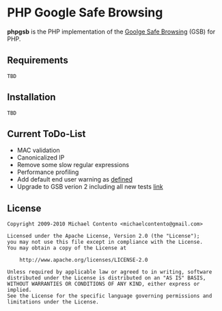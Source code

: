 PHP Google Safe Browsing
========================

**phpgsb** is the PHP implementation of the [Goolge Safe Browsing](http://code.google.com/apis/safebrowsing/) (GSB) for PHP.

Requirements
------------

    TBD

Installation
------------

    TBD

Current ToDo-List
-----------------

* MAC validation
* Canonicalized IP
* Remove some slow regular expressions
* Performance profiling
* Add default end user warning as [defined](http://code.google.com/intl/de-DE/apis/safebrowsing/developers_guide_v2.html#UserWarnings)
* Upgrade to GSB verion 2 including all new tests [link](http://code.google.com/intl/de-DE/apis/safebrowsing/developers_guide_v2.html#Canonicalization)

License
-------

    Copyright 2009-2010 Michael Contento <michaelcontento@gmail.com>

    Licensed under the Apache License, Version 2.0 (the "License");
    you may not use this file except in compliance with the License.
    You may obtain a copy of the License at

        http://www.apache.org/licenses/LICENSE-2.0

    Unless required by applicable law or agreed to in writing, software
    distributed under the License is distributed on an "AS IS" BASIS,
    WITHOUT WARRANTIES OR CONDITIONS OF ANY KIND, either express or implied.
    See the License for the specific language governing permissions and
    limitations under the License.
